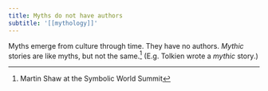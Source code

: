 ```yaml
---
title: Myths do not have authors
subtitle: '[[mythology]]'
---
```


Myths emerge from culture through time. They have no authors. *Mythic* stories are like myths, but not the same.[^1] (E.g. Tolkien wrote a *mythic* story.)

[^1]: Martin Shaw at the Symbolic World Summit
